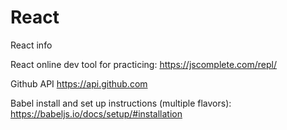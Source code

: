 # React
React info

React online dev tool for practicing: https://jscomplete.com/repl/ 

Github API https://api.github.com

Babel install and set up instructions (multiple flavors): https://babeljs.io/docs/setup/#installation
